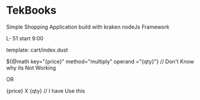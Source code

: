 TekBooks
===========

Simple Shopping Application build with kraken nodeJs Framework

L- 51 start 9:00

template: cart/index.dust 

 <td> ${@math key="{price}" method="multiply" operand ="{qty}"}</td>  // Don't Know why its Not Working

 OR

 <td> {price} X {qty}</td>   // I have Use this
